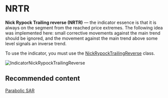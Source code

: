 # NRTR

**Nick Rypock Trailing reverse (NRTR)** — the indicator essence is that it is always on the segment from the reached price extremes. The following idea was implemented here: small corrective movements against the main trend should be ignored, and the movement against the main trend above some level signals an inverse trend. 

To use the indicator, you must use the [NickRypockTrailingReverse](../api/StockSharp.Algo.Indicators.NickRypockTrailingReverse.html) class. 

![IndicatorNickRypockTrailingReverse](~/images/IndicatorNickRypockTrailingReverse.png)

## Recommended content

[Parabolic SAR](IndicatorParabolicSar.md)
